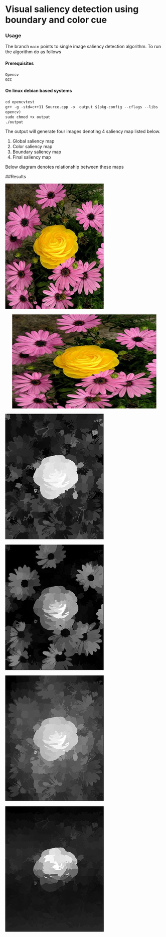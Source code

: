 # Visual saliency detection using boundary and color cue


### Usage

The branch `main` points to single image saliency detection algorithm. To run the algorithm do as follows

#### Prerequisites
    Opencv
    GCC

#### On linux debian based systems
    cd opencvtest
    g++ -g -std=c++11 Source.cpp -o  output $(pkg-config --cflags --libs opencv)
    sudo chmod +x output 
    ./output

The output will generate four images denoting 4 saliency map listed below. 

1. Global saliency map
2. Color saliency map
3. Boundary saliency map
4. Final saliency map

Below diagram denotes relationship between these maps


##Results

![](https://github.com/mosharaf13/A-Study-on-Salient-Region-Detection-using-Boundary-and-Color-Cue/blob/main/opencvtest/24071.jpg "Initial image")
<p align="center">
  <img alt= "Initial image" width="460" height="300" src="https://github.com/mosharaf13/A-Study-on-Salient-Region-Detection-using-Boundary-and-Color-Cue/blob/main/opencvtest/24071.jpg">
</p>

![](https://github.com/mosharaf13/A-Study-on-Salient-Region-Detection-using-Boundary-and-Color-Cue/blob/main/opencvtest/Boundary%20saliency%20Map.jpg)

![](https://github.com/mosharaf13/A-Study-on-Salient-Region-Detection-using-Boundary-and-Color-Cue/blob/main/opencvtest/COLOR%20SALIENCY.jpg)

![](https://github.com/mosharaf13/A-Study-on-Salient-Region-Detection-using-Boundary-and-Color-Cue/blob/main/opencvtest/global%20saliency%20Map.jpg)

![](https://github.com/mosharaf13/A-Study-on-Salient-Region-Detection-using-Boundary-and-Color-Cue/blob/main/opencvtest/Final%20saliency%20Map%20With%20Smoothing.jpg)